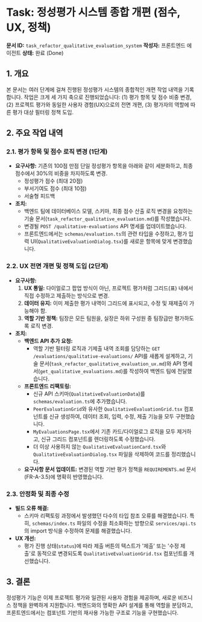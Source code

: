 # Task: 정성평가 시스템 종합 개편 (점수, UX, 정책)

**문서 ID:** `task_refactor_qualitative_evaluation_system`
**작성자:** 프론트엔드 에이전트
**상태:** 완료 (Done)

## 1. 개요

본 문서는 여러 단계에 걸쳐 진행된 정성평가 시스템의 종합적인 개편 작업 내역을 기록합니다. 작업은 크게 세 가지 축으로 진행되었습니다: (1) 평가 항목 및 점수 비중 변경, (2) 프로젝트 평가와 동일한 사용자 경험(UX)으로의 전면 개편, (3) 평가자의 역할에 따른 평가 대상 필터링 정책 도입.

## 2. 주요 작업 내역

### 2.1. 평가 항목 및 점수 로직 변경 (1단계)

- **요구사항:** 기존의 100점 만점 단일 정성평가 항목을 아래와 같이 세분화하고, 최종 점수에서 30%의 비중을 차지하도록 변경.
    - 정성평가 점수 (최대 20점)
    - 부서기여도 점수 (최대 10점)
    - 서술형 피드백
- **조치:**
    - 백엔드 팀에 데이터베이스 모델, 스키마, 최종 점수 산출 로직 변경을 요청하는 기술 문서(`task_refactor_qualitative_evaluation.md`)를 작성했습니다.
    - 변경될 `POST /qualitative-evaluations` API 명세를 업데이트했습니다.
    - 프론트엔드에서는 `schemas/evaluation.ts`의 관련 타입을 수정하고, 평가 입력 UI(`QualitativeEvaluationDialog.tsx`)를 새로운 항목에 맞게 변경했습니다.

### 2.2. UX 전면 개편 및 정책 도입 (2단계)

- **요구사항:**
    1.  **UX 통일:** 다이얼로그 팝업 방식이 아닌, 프로젝트 평가처럼 그리드(표) 내에서 직접 수정하고 제출하는 방식으로 변경.
    2.  **데이터 유지:** 이미 제출한 평가 내역이 그리드에 표시되고, 수정 및 재제출이 가능해야 함.
    3.  **역할 기반 정책:** 팀장은 모든 팀원을, 실장은 하위 구성원 중 팀장급만 평가하도록 로직 변경.
- **조치:**
    - **백엔드 API 추가 요청:**
        - 역할 기반 필터링 로직과 기제출 내역 조회를 담당하는 `GET /evaluations/qualitative-evaluations/` API를 새롭게 설계하고, 기술 문서(`task_refactor_qualitative_evaluation_ux.md`)와 API 명세서(`get_qualitative_evaluations.md`)를 작성하여 백엔드 팀에 전달했습니다.
    - **프론트엔드 리팩토링:**
        - 신규 API 스키마(`QualitativeEvaluationData`)를 `schemas/evaluation.ts`에 추가했습니다.
        - `PeerEvaluationGrid`와 유사한 `QualitativeEvaluationGrid.tsx` 컴포넌트를 신규 생성하여, 데이터 조회, 입력, 수정, 제출 기능을 모두 구현했습니다.
        - `MyEvaluationsPage.tsx`에서 기존 카드/다이얼로그 로직을 모두 제거하고, 신규 그리드 컴포넌트를 렌더링하도록 수정했습니다.
        - 더 이상 사용하지 않는 `QualitativeEvaluationCard.tsx`와 `QualitativeEvaluationDialog.tsx` 파일을 삭제하여 코드를 정리했습니다.
    - **요구사항 문서 업데이트:** 변경된 역할 기반 평가 정책을 `REQUIREMENTS.md` 문서(FR-A-3.5)에 명확히 반영했습니다.

### 2.3. 안정화 및 최종 수정

- **빌드 오류 해결:**
    - 스키마 리팩토링 과정에서 발생했던 다수의 타입 참조 오류를 해결했습니다. 특히, `schemas/index.ts` 파일의 수정을 최소화하는 방향으로 `services/api.ts`의 import 방식을 수정하여 문제를 해결했습니다.
- **UX 개선:**
    - 평가 진행 상태(`status`)에 따라 제출 버튼의 텍스트가 '제출' 또는 '수정 제출'로 동적으로 변경되도록 `QualitativeEvaluationGrid.tsx` 컴포넌트를 개선했습니다.

## 3. 결론

정성평가 기능은 이제 프로젝트 평가와 일관된 사용자 경험을 제공하며, 새로운 비즈니스 정책을 완벽하게 지원합니다. 백엔드와의 명확한 API 설계를 통해 역할을 분담하고, 프론트엔드에서는 컴포넌트 기반의 재사용 가능한 구조로 기능을 구현했습니다.
